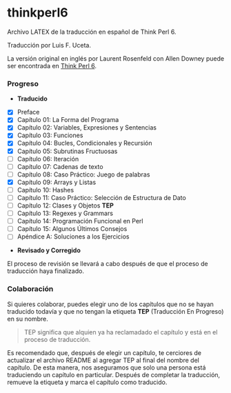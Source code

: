 # thinkperl6

Archivo LATEX de la traducción en español de Think Perl 6.

Traducción por Luis F. Uceta.

La versión original en inglés por Laurent Rosenfeld con Allen Downey puede
ser encontrada en [Think Perl 6](http://greenteapress.com/wp/think-perl-6/).


### Progreso

* **Traducido**
- [x] Preface 
- [x] Capítulo 01: La Forma del Programa
- [x] Capítulo 02: Variables, Expresiones y Sentencias
- [x] Capítulo 03: Funciones
- [x] Capítulo 04: Bucles, Condicionales y Recursión
- [x] Capítulo 05: Subrutinas Fructuosas
- [ ] Capítulo 06: Iteración
- [ ] Capítulo 07: Cadenas de texto
- [ ] Capítulo 08: Caso Práctico: Juego de palabras
- [x] Capítulo 09: Arrays y Listas
- [ ] Capítulo 10: Hashes
- [ ] Capítulo 11: Caso Práctico: Selección de Estructura de Dato
- [ ] Capítulo 12: Clases y Objetos **TEP**
- [ ] Capítulo 13: Regexes y Grammars
- [ ] Capítulo 14: Programación Funcional en Perl
- [ ] Capítulo 15: Algunos Últimos Consejos
- [ ] Apéndice A:  Soluciones a los Ejercicios

* **Revisado y Corregido**

El proceso de revisión se llevará a cabo después de que el proceso de traducción haya
finalizado.

### Colaboración

Si quieres colaborar, puedes elegir uno de los capítulos que no se hayan
traducido todavía y que no tengan la etiqueta **TEP** (Traducción En Progreso) en su nombre.

> TEP significa que alquien ya ha reclamadado el capítulo y está en el proceso
> de traducción. 

Es recomendado que, después de elegir un capítulo, te cerciores de actualizar el archivo
README al agregar TEP al final del nombre del capítulo. De esta manera, nos aseguramos que 
solo una persona está traduciendo un capítulo en particular. Después de completar la traducción,
remueve la etiqueta y marca el capítulo como traducido. 

